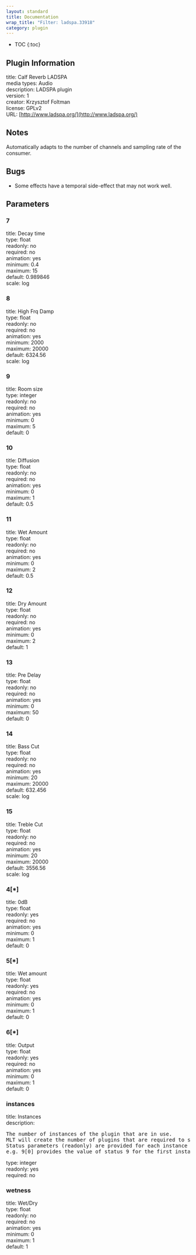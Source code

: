 ```yaml
---
layout: standard
title: Documentation
wrap_title: "Filter: ladspa.33918"
category: plugin
---
```

* TOC
{:toc}

## Plugin Information

title: Calf Reverb LADSPA  
media types:
Audio  
description: LADSPA plugin  
version: 1  
creator: Krzysztof Foltman  
license: GPLv2  
URL: [http://www.ladspa.org/](http://www.ladspa.org/)  

## Notes

Automatically adapts to the number of channels and sampling rate of the consumer.

## Bugs

* Some effects have a temporal side-effect that may not work well.


## Parameters

### 7

title: Decay time    
type: float  
readonly: no  
required: no  
animation: yes  
minimum: 0.4  
maximum: 15  
default: 0.989846  
scale: log  

### 8

title: High Frq Damp    
type: float  
readonly: no  
required: no  
animation: yes  
minimum: 2000  
maximum: 20000  
default: 6324.56  
scale: log  

### 9

title: Room size    
type: integer  
readonly: no  
required: no  
animation: yes  
minimum: 0  
maximum: 5  
default: 0  

### 10

title: Diffusion    
type: float  
readonly: no  
required: no  
animation: yes  
minimum: 0  
maximum: 1  
default: 0.5  

### 11

title: Wet Amount    
type: float  
readonly: no  
required: no  
animation: yes  
minimum: 0  
maximum: 2  
default: 0.5  

### 12

title: Dry Amount    
type: float  
readonly: no  
required: no  
animation: yes  
minimum: 0  
maximum: 2  
default: 1  

### 13

title: Pre Delay    
type: float  
readonly: no  
required: no  
animation: yes  
minimum: 0  
maximum: 50  
default: 0  

### 14

title: Bass Cut    
type: float  
readonly: no  
required: no  
animation: yes  
minimum: 20  
maximum: 20000  
default: 632.456  
scale: log  

### 15

title: Treble Cut    
type: float  
readonly: no  
required: no  
animation: yes  
minimum: 20  
maximum: 20000  
default: 3556.56  
scale: log  

### 4[*]

title: 0dB    
type: float  
readonly: yes  
required: no  
animation: yes  
minimum: 0  
maximum: 1  
default: 0  

### 5[*]

title: Wet amount    
type: float  
readonly: yes  
required: no  
animation: yes  
minimum: 0  
maximum: 1  
default: 0  

### 6[*]

title: Output    
type: float  
readonly: yes  
required: no  
animation: yes  
minimum: 0  
maximum: 1  
default: 0  

### instances

title: Instances    
description:
<pre>
The number of instances of the plugin that are in use.
MLT will create the number of plugins that are required to support the number of audio channels.
Status parameters (readonly) are provided for each instance and are accessed by specifying the instance number after the identifier (starting at zero).
e.g. 9[0] provides the value of status 9 for the first instance.
</pre>
type: integer  
readonly: yes  
required: no  

### wetness

title: Wet/Dry    
type: float  
readonly: no  
required: no  
animation: yes  
minimum: 0  
maximum: 1  
default: 1  


